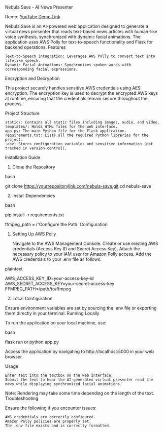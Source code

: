 Nebula Save - AI News Presenter

Demo: [YouTube Demo Link](https://youtu.be/41IFPs7jMqk)

Nebula Save is an AI-powered web application designed to generate a virtual news presenter that reads text-based news articles with human-like voice synthesis, synchronized with dynamic facial animations. The application uses AWS Polly for text-to-speech functionality and Flask for backend operations.
Features

    Text-to-Speech Integration: Leverages AWS Polly to convert text into lifelike speech.
    Dynamic Facial Animations: Synchronizes spoken words with corresponding facial expressions.
   

Encryption and Decryption

This project securely handles sensitive AWS credentials using AES encryption. The encryption key is used to decrypt the encrypted AWS keys at runtime, ensuring that the credentials remain secure throughout the process.

Project Structure

    static/: Contains all static files including images, audio, and video.
    templates/: Holds HTML files for the web interface.
    app.py: The main Python file for the Flask application.
    requirements.txt: Lists all the required Python libraries for the project.
    .env: Stores configuration variables and sensitive information (not tracked in version control).

Installation Guide

1. Clone the Repository

bash

git clone https://yourrepositorylink.com/nebula-save.git
cd nebula-save

2. Install Dependencies

bash

pip install -r requirements.txt


ffmpeg_path = r'Configure the Path'
Configuration
1. Setting Up AWS Polly

    Navigate to the AWS Management Console.
    Create or use existing AWS credentials (Access Key ID and Secret Access Key).
    Attach the necessary policy to your IAM user for Amazon Polly access.
    Add the AWS credentials to your .env file as follows:

plaintext

AWS_ACCESS_KEY_ID=your-access-key-id
AWS_SECRET_ACCESS_KEY=your-secret-access-key
FFMPEG_PATH=/path/to/ffmpeg

2. Local Configuration

Ensure environment variables are set by sourcing the .env file or exporting them directly in your terminal.
Running Locally

To run the application on your local machine, use:

bash

flask run or python app.py

Access the application by navigating to http://localhost:5000 in your web browser.

Usage

    Enter text into the textbox on the web interface.
    Submit the text to hear the AI-generated virtual presenter read the news while displaying synchronized facial animations.

Note: Rendering may take some time depending on the length of the text.
Troubleshooting

Ensure the following if you encounter issues:

    AWS credentials are correctly configured.
    Amazon Polly policies are properly set.
    The .env file exists and is correctly formatted.


